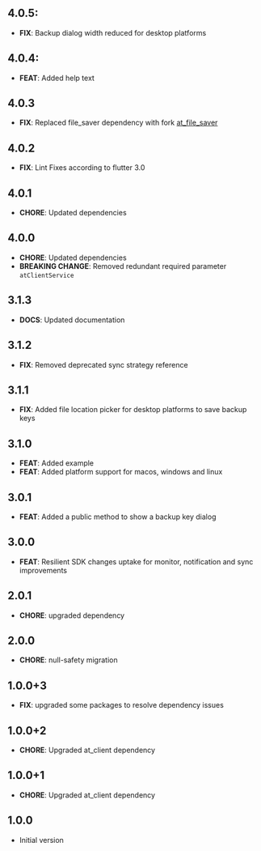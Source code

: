 ## 4.0.5:
- **FIX**: Backup dialog width reduced for desktop platforms

## 4.0.4:
- **FEAT**: Added help text

## 4.0.3
- **FIX**: Replaced file_saver dependency with fork [at_file_saver](https://pub.dev/packages/at_file_saver)

## 4.0.2
- **FIX**: Lint Fixes according to flutter 3.0

## 4.0.1
- **CHORE**: Updated dependencies

## 4.0.0
- **CHORE**: Updated dependencies
- **BREAKING CHANGE**: Removed redundant required parameter `atClientService`

## 3.1.3
- **DOCS**: Updated documentation

## 3.1.2
- **FIX**: Removed deprecated sync strategy reference

## 3.1.1
- **FIX**: Added file location picker for desktop platforms to save backup keys

## 3.1.0
- **FEAT**: Added example
- **FEAT**: Added platform support for macos, windows and linux

## 3.0.1
-  **FEAT**: Added a public method to show a backup key dialog

## 3.0.0
- **FEAT**: Resilient SDK changes uptake for monitor, notification and sync improvements

## 2.0.1
- **CHORE**: upgraded dependency

## 2.0.0
- **CHORE**: null-safety migration

## 1.0.0+3
- **FIX**: upgraded some packages to resolve dependency issues

## 1.0.0+2
- **CHORE**: Upgraded at_client dependency

## 1.0.0+1
- **CHORE**: Upgraded at_client dependency

## 1.0.0
- Initial version
